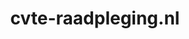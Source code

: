 ---
layout: post
title: "cvte-raadpleging.nl"
internal_url: "/dutchgov/cvte-raadpleging.nl.html"
subdomains_count: 5
all_subdomains_count: 5
urls_count: 5
ssl_rank: 0
http_rank: 26
url_link: /data/cvte-raadpleging.nl/urls.txt
all_subdomains_link: /data/cvte-raadpleging.nl/all_subdomains.txt
subdomains_link: /data/cvte-raadpleging.nl/subdomains.txt
categories: dutchgov
---